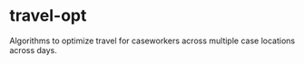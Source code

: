 # travel-opt
Algorithms to optimize travel for caseworkers across multiple case locations across days.
